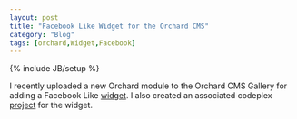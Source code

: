 ```yaml
---
layout: post
title: "Facebook Like Widget for the Orchard CMS"
category: "Blog"
tags: [orchard,Widget,Facebook]
---
```

{% include JB/setup %}

I recently uploaded a new Orchard module to the Orchard CMS Gallery for adding a Facebook Like [widget](http://www.orchardproject.net/gallery/Packages/Modules/Details/Facebook-Like-1-0 "Facebook Like Widget"). I also created an associated codeplex [project](http://orchardfacebooklike.codeplex.com/ "Codeplex") for the widget.
